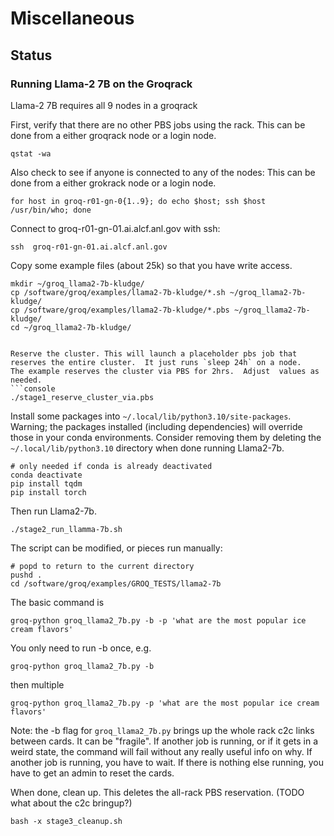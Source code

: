 # Miscellaneous

## Status

### Running Llama-2 7B on the Groqrack

Llama-2 7B requires all 9 nodes in a groqrack

First, verify that there are no other PBS jobs using the rack. This can be done from a either groqrack node or a login node.
```console
qstat -wa
```
Also check to see if anyone is connected to any of the nodes: This can be done from a either grokrack node or a login node.
```console
for host in groq-r01-gn-0{1..9}; do echo $host; ssh $host /usr/bin/who; done
```

Connect to groq-r01-gn-01.ai.alcf.anl.gov with ssh:
```console
ssh  groq-r01-gn-01.ai.alcf.anl.gov
```

Copy some example files (about 25k) so that you have write access.
```console
mkdir ~/groq_llama2-7b-kludge/
cp /software/groq/examples/llama2-7b-kludge/*.sh ~/groq_llama2-7b-kludge/
cp /software/groq/examples/llama2-7b-kludge/*.pbs ~/groq_llama2-7b-kludge/
cd ~/groq_llama2-7b-kludge/


Reserve the cluster. This will launch a placeholder pbs job that reserves the entire cluster.  It just runs `sleep 24h` on a node.   The example reserves the cluster via PBS for 2hrs.  Adjust  values as needed.
```console
./stage1_reserve_cluster_via.pbs
```

Install some packages into `~/.local/lib/python3.10/site-packages`.
Warning; the packages installed (including dependencies) will override those in your conda environments. Consider removing them by deleting the `~/.local/lib/python3.10` directory when done running Llama2-7b. 

```console
# only needed if conda is already deactivated
conda deactivate
pip install tqdm
pip install torch
```

Then run Llama2-7b. 
```console
./stage2_run_llamma-7b.sh
```
The script can be modified, or pieces run manually:
```console
# popd to return to the current directory
pushd .
cd /software/groq/examples/GROQ_TESTS/llama2-7b
```

The basic command is 
```console
groq-python groq_llama2_7b.py -b -p 'what are the most popular ice cream flavors'
```
You only need to run -b once, e.g.
```console
groq-python groq_llama2_7b.py -b
```
then multiple
```console
groq-python groq_llama2_7b.py -p 'what are the most popular ice cream flavors'
```
Note: the -b flag for `groq_llama2_7b.py` brings up the whole rack c2c links between cards.  It can be "fragile".  If another job is running, or if it gets in a weird state, the command will fail without any really useful info on why.  If another job is running, you have to wait.  If there is nothing else running, you have to get an admin to reset the cards.

When done, clean up. This deletes the all-rack PBS reservation. (TODO what about the c2c bringup?)
```console
bash -x stage3_cleanup.sh
```


